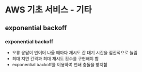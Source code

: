 # AWS 기초 서비스 - 기타

## exponential backoff

### exponential backoff

+ 오류 응답이 연이어 나올 때마다 재시도 간 대기 시간을 점진적으로 늘림
+ 최대 지연 간격과 최대 재시도 횟수를 구현해야 함
+ exponential backoff를 이용하여 연쇄 충돌을 방지함

<br/><br/>